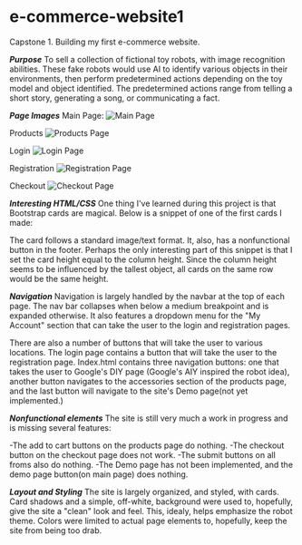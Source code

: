 # e-commerce-website1
Capstone 1. 
Building my first e-commerce website.

**_Purpose_**
To sell a collection of fictional toy robots, with image recognition abilities. These fake robots would use AI to identify various objects in their environments, then perform predetermined actions depending on the toy model and object identified. The predetermined actions range from telling a short story, generating a song, or communicating a fact.

**_Page Images_**
Main Page:
![Main Page](./images/readmeImages/Index.png "Main page")

Products
![Products Page](./images/readmeImages/Products%20.png "Products")

Login
![Login Page](./images/readmeImages/Login.png "Login")

Registration
![Registration Page](./images/readmeImages/Registration.png "Registration")

Checkout
![Checkout Page](./images/readmeImages/Checkout.png "Checkout")

**_Interesting HTML/CSS_**
One thing I've learned during this project is that Bootstrap cards are magical. Below is a snippet of one of the first cards I made:

<!-- <div class="col-sm-6 col-md-4 col-xl-3">
            <div class="card h-100">
              <img
                class="card-img-top"
                src="./images/Facing-whitebackground-yellow-handmade-robot.jpg"
                alt="Classic handmade Robot facing viewer."
              />
              <div class="card-body">
                <h5 class="card-title">Storybook Robot</h5>
                <p class="card-text">
                  Our classic handmade Robot in an iconic yellow body. Tells
                  stories based on what it sees.
                </p>
              </div>
              <div class="card-footer">
                <a href="#" class="btn">Add to Cart</a>
              </div>
            </div>
          </div> -->

The card follows a standard image/text format. It, also, has a nonfunctional button in the footer. Perhaps the only interesting part of this snippet is that I set the card height equal to the column height. Since the column height seems to be influenced by the tallest object, all cards on the same row would be the same height.

**_Navigation_**
Navigation is largely handled by the navbar at the top of each page. The nav bar collapses when below a medium breakpoint and is expanded otherwise. It also features a dropdown menu for the "My Account" section that can take the user to the login and registration pages.

There are also a number of buttons that will take the user to various locations. The login page contains a button that will take the user to the registration page. Index.html contains three navigation buttons: one that takes the user to Google's DIY page (Google's AIY inspired the robot idea), another button navigates to the accessories section of the products page, and the last button will navigate to the site's Demo page(not yet implemented.)

**_Nonfunctional elements_**
The site is still very much a work in progress and is missing several features:

-The add to cart buttons on the products page do nothing.
-The checkout button on the checkout page does not work.
-The submit buttons on all froms also do nothing.
-The Demo page has not been implemented, and the demo page button(on main page) does nothing.

**_Layout and Styling_**
The site is largely organized, and styled, with cards. Card shadows and a simple, off-white, background were used to, hopefully, give the site a "clean" look and feel. This, idealy, helps emphasize the robot theme. Colors were limited to actual page elements to, hopefully, keep the site from being too drab.
